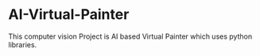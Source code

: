 # AI-Virtual-Painter
This computer vision Project is AI based Virtual Painter which uses python libraries.

